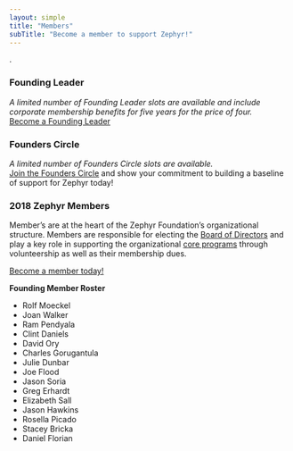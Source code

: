 ```yaml
---
layout: simple
title: "Members"
subTitle: "Become a member to support Zephyr!"
---
```

.
### Founding Leader
*A limited number of Founding Leader slots are available and include corporate membership benefits for five years for the price of four.*  
[Become a Founding Leader](/sponsor)

### Founders Circle
*A limited number of Founders Circle slots are available.*  
[Join the Founders Circle](/sponsor) and show your commitment to building a baseline of support for Zephyr today!

### 2018 Zephyr Members
Member’s are at the heart of the Zephyr Foundation’s organizational structure.  Members are responsible for electing the [Board of Directors](/leadership) and play a key role in supporting the organizational [core programs](/programs) through volunteership as well as their membership dues.

[Become a member today!](/membership)

**Founding Member Roster**

 * Rolf Moeckel   
 * Joan Walker
 * Ram Pendyala
 * Clint Daniels
 * David Ory
 * Charles Gorugantula
 * Julie Dunbar
 * Joe Flood
 * Jason Soria
 * Greg Erhardt
 * Elizabeth Sall  
 * Jason Hawkins  
 * Rosella Picado  
 * Stacey Bricka  
 * Daniel Florian  
